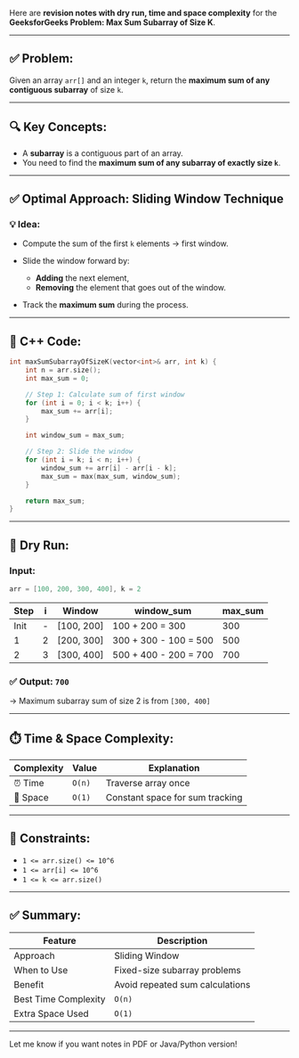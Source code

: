 Here are **revision notes with dry run, time and space complexity** for the **GeeksforGeeks Problem: Max Sum Subarray of Size K**.

---

## ✅ Problem:

Given an array `arr[]` and an integer `k`, return the **maximum sum of any contiguous subarray** of size `k`.

---

## 🔍 Key Concepts:

* A **subarray** is a contiguous part of an array.
* You need to find the **maximum sum of any subarray of exactly size `k`**.

---

## ✅ Optimal Approach: Sliding Window Technique

### 💡 Idea:

* Compute the sum of the first `k` elements → first window.
* Slide the window forward by:

  * **Adding** the next element,
  * **Removing** the element that goes out of the window.
* Track the **maximum sum** during the process.

---

## 🧾 C++ Code:

```cpp
int maxSumSubarrayOfSizeK(vector<int>& arr, int k) {
    int n = arr.size();
    int max_sum = 0;

    // Step 1: Calculate sum of first window
    for (int i = 0; i < k; i++) {
        max_sum += arr[i];
    }

    int window_sum = max_sum;

    // Step 2: Slide the window
    for (int i = k; i < n; i++) {
        window_sum += arr[i] - arr[i - k];
        max_sum = max(max_sum, window_sum);
    }

    return max_sum;
}
```

---

## 🧪 Dry Run:

### Input:

```cpp
arr = [100, 200, 300, 400], k = 2
```

| Step | i | Window      | window\_sum           | max\_sum |
| ---- | - | ----------- | --------------------- | -------- |
| Init | - | \[100, 200] | 100 + 200 = 300       | 300      |
| 1    | 2 | \[200, 300] | 300 + 300 - 100 = 500 | 500      |
| 2    | 3 | \[300, 400] | 500 + 400 - 200 = 700 | 700      |

### ✅ Output: `700`

→ Maximum subarray sum of size 2 is from `[300, 400]`

---

## ⏱️ Time & Space Complexity:

| Complexity | Value  | Explanation                     |
| ---------- | ------ | ------------------------------- |
| ⏰ Time     | `O(n)` | Traverse array once             |
| 🧠 Space   | `O(1)` | Constant space for sum tracking |

---

## 📌 Constraints:

* `1 <= arr.size() <= 10^6`
* `1 <= arr[i] <= 10^6`
* `1 <= k <= arr.size()`

---

## ✅ Summary:

| Feature              | Description                     |
| -------------------- | ------------------------------- |
| Approach             | Sliding Window                  |
| When to Use          | Fixed-size subarray problems    |
| Benefit              | Avoid repeated sum calculations |
| Best Time Complexity | `O(n)`                          |
| Extra Space Used     | `O(1)`                          |

---

Let me know if you want notes in PDF or Java/Python version!
